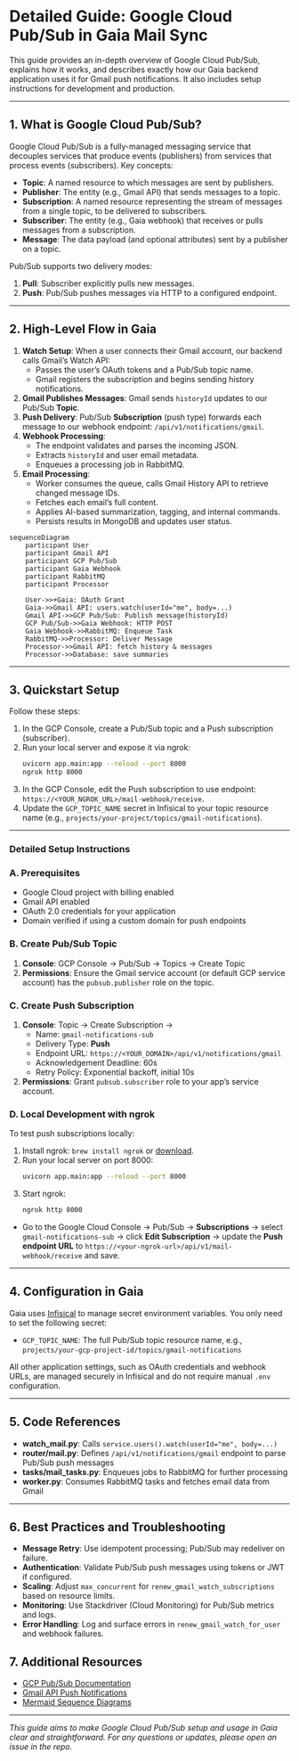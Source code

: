 # Detailed Guide: Google Cloud Pub/Sub in Gaia Mail Sync

This guide provides an in-depth overview of Google Cloud Pub/Sub, explains how it works, and describes exactly how our Gaia backend application uses it for Gmail push notifications. It also includes setup instructions for development and production.

---

## 1. What is Google Cloud Pub/Sub?

Google Cloud Pub/Sub is a fully-managed messaging service that decouples services that produce events (publishers) from services that process events (subscribers). Key concepts:

- **Topic**: A named resource to which messages are sent by publishers.
- **Publisher**: The entity (e.g., Gmail API) that sends messages to a topic.
- **Subscription**: A named resource representing the stream of messages from a single topic, to be delivered to subscribers.
- **Subscriber**: The entity (e.g., Gaia webhook) that receives or pulls messages from a subscription.
- **Message**: The data payload (and optional attributes) sent by a publisher on a topic.

Pub/Sub supports two delivery modes:

1. **Pull**: Subscriber explicitly pulls new messages.
2. **Push**: Pub/Sub pushes messages via HTTP to a configured endpoint.

---

## 2. High-Level Flow in Gaia

1. **Watch Setup**: When a user connects their Gmail account, our backend calls Gmail’s Watch API:
   - Passes the user’s OAuth tokens and a Pub/Sub topic name.
   - Gmail registers the subscription and begins sending history notifications.
2. **Gmail Publishes Messages**: Gmail sends `historyId` updates to our Pub/Sub **Topic**.
3. **Push Delivery**: Pub/Sub **Subscription** (push type) forwards each message to our webhook endpoint: `/api/v1/notifications/gmail`.
4. **Webhook Processing**:
   - The endpoint validates and parses the incoming JSON.
   - Extracts `historyId` and user email metadata.
   - Enqueues a processing job in RabbitMQ.
5. **Email Processing**:
   - Worker consumes the queue, calls Gmail History API to retrieve changed message IDs.
   - Fetches each email’s full content.
   - Applies AI-based summarization, tagging, and internal commands.
   - Persists results in MongoDB and updates user status.


```mermaid
sequenceDiagram
    participant User
    participant Gmail API
    participant GCP Pub/Sub
    participant Gaia Webhook
    participant RabbitMQ
    participant Processor

    User->>+Gaia: OAuth Grant
    Gaia->>Gmail API: users.watch(userId="me", body=...)
    Gmail API->>GCP Pub/Sub: Publish message(historyId)
    GCP Pub/Sub->>Gaia Webhook: HTTP POST
    Gaia Webhook->>RabbitMQ: Enqueue Task
    RabbitMQ->>Processor: Deliver Message
    Processor->>Gmail API: fetch history & messages
    Processor->>Database: save summaries
```

---

## 3. Quickstart Setup

Follow these steps:

1. In the GCP Console, create a Pub/Sub topic and a Push subscription (subscriber).
2. Run your local server and expose it via ngrok:
   ```bash
   uvicorn app.main:app --reload --port 8000
   ngrok http 8000
   ```
3. In the GCP Console, edit the Push subscription to use endpoint: `https://<YOUR_NGROK_URL>/mail-webhook/receive`.
4. Update the `GCP_TOPIC_NAME` secret in Infisical to your topic resource name (e.g., `projects/your-project/topics/gmail-notifications`).

---

### Detailed Setup Instructions

### A. Prerequisites

- Google Cloud project with billing enabled
- Gmail API enabled
- OAuth 2.0 credentials for your application
- Domain verified if using a custom domain for push endpoints

### B. Create Pub/Sub Topic

1. **Console**: GCP Console → Pub/Sub → Topics → Create Topic
2. **Permissions**: Ensure the Gmail service account (or default GCP service account) has the `pubsub.publisher` role on the topic.

### C. Create Push Subscription

1. **Console**: Topic → Create Subscription →
   - Name: `gmail-notifications-sub`
   - Delivery Type: **Push**
   - Endpoint URL: `https://<YOUR_DOMAIN>/api/v1/notifications/gmail`
   - Acknowledgement Deadline: 60s
   - Retry Policy: Exponential backoff, initial 10s
3. **Permissions**: Grant `pubsub.subscriber` role to your app’s service account.

### D. Local Development with ngrok

To test push subscriptions locally:
1. Install ngrok: `brew install ngrok` or [download](https://ngrok.com/download).
2. Run your local server on port 8000:
   ```bash
   uvicorn app.main:app --reload --port 8000
   ```
3. Start ngrok:
   ```bash
   ngrok http 8000
   ```
- Go to the Google Cloud Console → Pub/Sub → **Subscriptions** → select `gmail-notifications-sub` → click **Edit Subscription** → update the **Push endpoint URL** to `https://<your-ngrok-url>/api/v1/mail-webhook/receive` and save.

---

## 4. Configuration in Gaia

Gaia uses [Infisical](https://infisical.io/) to manage secret environment variables. You only need to set the following secret:

- `GCP_TOPIC_NAME`: The full Pub/Sub topic resource name, e.g., `projects/your-gcp-project-id/topics/gmail-notifications`

All other application settings, such as OAuth credentials and webhook URLs, are managed securely in Infisical and do not require manual `.env` configuration.

---

## 5. Code References

- **watch_mail.py**: Calls `service.users().watch(userId="me", body=...)`
- **router/mail.py**: Defines `/api/v1/notifications/gmail` endpoint to parse Pub/Sub push messages
- **tasks/mail_tasks.py**: Enqueues jobs to RabbitMQ for further processing
- **worker.py**: Consumes RabbitMQ tasks and fetches email data from Gmail

---

## 6. Best Practices and Troubleshooting

- **Message Retry**: Use idempotent processing; Pub/Sub may redeliver on failure.
- **Authentication**: Validate Pub/Sub push messages using tokens or JWT if configured.
- **Scaling**: Adjust `max_concurrent` for `renew_gmail_watch_subscriptions` based on resource limits.
- **Monitoring**: Use Stackdriver (Cloud Monitoring) for Pub/Sub metrics and logs.
- **Error Handling**: Log and surface errors in `renew_gmail_watch_for_user` and webhook failures.

## 7. Additional Resources

- [GCP Pub/Sub Documentation](https://cloud.google.com/pubsub/docs)
- [Gmail API Push Notifications](https://developers.google.com/gmail/api/guides/push)
- [Mermaid Sequence Diagrams](https://mermaid.js.org)

---

_This guide aims to make Google Cloud Pub/Sub setup and usage in Gaia clear and straightforward. For any questions or updates, please open an issue in the repo._
